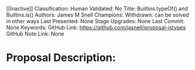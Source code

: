 [[Inactive]]
Classification:
Human Validated: No
Title: Builtins.typeOf() and Builtins.is()
Authors: James M Snell
Champions: Withdrawn: can be solved in other ways
Last Presented: None
Stage Upgrades: 
None
Last Commit: None
Keywords: 
GitHub Link: https://github.com/jasnell/proposal-istypes
GitHub Note Link: None

# Proposal Description:
